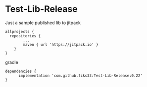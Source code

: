 # Test-Lib-Release
Just a sample published lib to jitpack


```
allprojects {
  repositories {
		...
		maven { url 'https://jitpack.io' }
	}
}
```

gradle
```
dependencies {
	  implementation 'com.github.fiks33:Test-Lib-Release:0.22'
}
```
